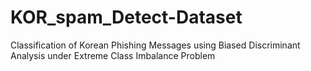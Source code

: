 # KOR_spam_Detect-Dataset
Classification of Korean Phishing Messages using Biased Discriminant Analysis under Extreme Class Imbalance Problem

